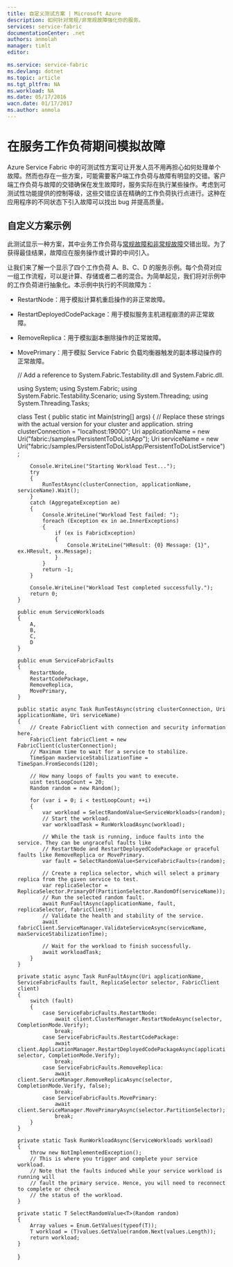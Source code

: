 ```yaml
---
title: 自定义测试方案 | Microsoft Azure
description: 如何针对常规/非常规故障强化你的服务。
services: service-fabric
documentationCenter: .net
authors: anmolah
manager: timlt
editor: 

ms.service: service-fabric
ms.devlang: dotnet
ms.topic: article
ms.tgt_pltfrm: NA
ms.workload: NA
ms.date: 05/17/2016
wacn.date: 01/17/2017
ms.author: anmola
---
```


# 在服务工作负荷期间模拟故障

Azure Service Fabric 中的可测试性方案可让开发人员不用再担心如何处理单个故障。然而也存在一些方案，可能需要客户端工作负荷与故障有明显的交错。客户端工作负荷与故障的交错确保在发生故障时，服务实际在执行某些操作。考虑到可测试性功能提供的控制等级，这些交错应该在精确的工作负荷执行点进行。这种在应用程序的不同状态下引入故障可以找出 bug 并提高质量。

## 自定义方案示例
此测试显示一种方案，其中业务工作负荷与[常规故障和非常规故障](./service-fabric-testability-actions.md#graceful-vs-ungraceful-fault-actions)交错出现。为了获得最佳结果，故障应在服务操作或计算的中间引入。

让我们来了解一个显示了四个工作负荷 A、B、C、D 的服务示例。每个负荷对应一组工作流程，可以是计算、存储或者二者的混合。为简单起见，我们将对示例中的工作负荷进行抽象化。本示例中执行的不同故障为：
  + RestartNode：用于模拟计算机重启操作的非正常故障。
  + RestartDeployedCodePackage：用于模拟服务主机进程崩溃的非正常故障。
  + RemoveReplica：用于模拟副本删除操作的正常故障。
  + MovePrimary：用于模拟 Service Fabric 负载均衡器触发的副本移动操作的正常故障。

    // Add a reference to System.Fabric.Testability.dll and System.Fabric.dll.

    using System;
    using System.Fabric;
    using System.Fabric.Testability.Scenario;
    using System.Threading;
    using System.Threading.Tasks;

    class Test
    {
        public static int Main(string[] args)
        {
            // Replace these strings with the actual version for your cluster and application.
            string clusterConnection = "localhost:19000";
            Uri applicationName = new Uri("fabric:/samples/PersistentToDoListApp");
            Uri serviceName = new Uri("fabric:/samples/PersistentToDoListApp/PersistentToDoListService");

            Console.WriteLine("Starting Workload Test...");
            try
            {
                RunTestAsync(clusterConnection, applicationName, serviceName).Wait();
            }
            catch (AggregateException ae)
            {
                Console.WriteLine("Workload Test failed: ");
                foreach (Exception ex in ae.InnerExceptions)
                {
                    if (ex is FabricException)
                    {
                        Console.WriteLine("HResult: {0} Message: {1}", ex.HResult, ex.Message);
                    }
                }
                return -1;
            }

            Console.WriteLine("Workload Test completed successfully.");
            return 0;
        }

        public enum ServiceWorkloads
        {
            A,
            B,
            C,
            D
        }

        public enum ServiceFabricFaults
        {
            RestartNode,
            RestartCodePackage,
            RemoveReplica,
            MovePrimary,
        }

        public static async Task RunTestAsync(string clusterConnection, Uri applicationName, Uri serviceName)
        {
            // Create FabricClient with connection and security information here.
            FabricClient fabricClient = new FabricClient(clusterConnection);
            // Maximum time to wait for a service to stabilize.
            TimeSpan maxServiceStabilizationTime = TimeSpan.FromSeconds(120);

            // How many loops of faults you want to execute.
            uint testLoopCount = 20;
            Random random = new Random();

            for (var i = 0; i < testLoopCount; ++i)
            {
                var workload = SelectRandomValue<ServiceWorkloads>(random);
                // Start the workload.
                var workloadTask = RunWorkloadAsync(workload);

                // While the task is running, induce faults into the service. They can be ungraceful faults like
                // RestartNode and RestartDeployedCodePackage or graceful faults like RemoveReplica or MovePrimary.
                var fault = SelectRandomValue<ServiceFabricFaults>(random);

                // Create a replica selector, which will select a primary replica from the given service to test.
                var replicaSelector = ReplicaSelector.PrimaryOf(PartitionSelector.RandomOf(serviceName));
                // Run the selected random fault.
                await RunFaultAsync(applicationName, fault, replicaSelector, fabricClient);
                // Validate the health and stability of the service.
                await fabricClient.ServiceManager.ValidateServiceAsync(serviceName, maxServiceStabilizationTime);

                // Wait for the workload to finish successfully.
                await workloadTask;
            }
        }

        private static async Task RunFaultAsync(Uri applicationName, ServiceFabricFaults fault, ReplicaSelector selector, FabricClient client)
        {
            switch (fault)
            {
                case ServiceFabricFaults.RestartNode:
                    await client.ClusterManager.RestartNodeAsync(selector, CompletionMode.Verify);
                    break;
                case ServiceFabricFaults.RestartCodePackage:
                    await client.ApplicationManager.RestartDeployedCodePackageAsync(applicationName, selector, CompletionMode.Verify);
                    break;
                case ServiceFabricFaults.RemoveReplica:
                    await client.ServiceManager.RemoveReplicaAsync(selector, CompletionMode.Verify, false);
                    break;
                case ServiceFabricFaults.MovePrimary:
                    await client.ServiceManager.MovePrimaryAsync(selector.PartitionSelector);
                    break;
            }
        }

        private static Task RunWorkloadAsync(ServiceWorkloads workload)
        {
            throw new NotImplementedException();
            // This is where you trigger and complete your service workload.
            // Note that the faults induced while your service workload is running will
            // fault the primary service. Hence, you will need to reconnect to complete or check
            // the status of the workload.
        }

        private static T SelectRandomValue<T>(Random random)
        {
            Array values = Enum.GetValues(typeof(T));
            T workload = (T)values.GetValue(random.Next(values.Length));
            return workload;
        }
    }

<!---HONumber=Mooncake_Quality_Review_0117_2017-->